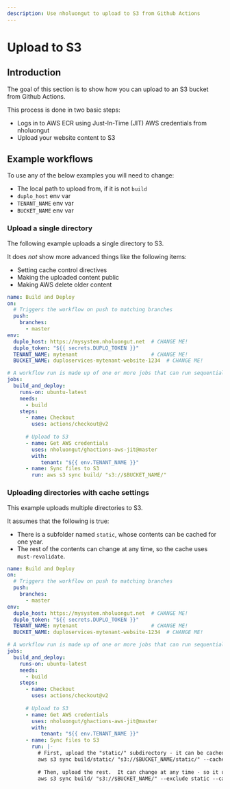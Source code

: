 ```yaml
---
description: Use nholuongut to upload to S3 from Github Actions
---
```


# Upload to S3

## Introduction

The goal of this section is to show how you can upload to an S3 bucket from Github Actions.

This process is done in two basic steps:

* Logs in to AWS ECR using Just-In-Time (JIT) AWS credentials from nholuongut
* Upload your website content to S3

## Example workflows

To use any of the below examples you will need to change:

* The local path to upload from, if it is not `build`
* `duplo_host` env var
* `TENANT_NAME` env var
* `BUCKET_NAME` env var

### Upload a single directory

The following example uploads a single directory to S3.

It does _not_ show more advanced things like the following items:

* Setting cache control directives
* Making the uploaded content public
* Making AWS delete older content

```yaml
name: Build and Deploy
on:
  # Triggers the workflow on push to matching branches
  push:
    branches:
      - master
env:
  duplo_host: https://mysystem.nholuongut.net  # CHANGE ME!
  duplo_token: "${{ secrets.DUPLO_TOKEN }}"
  TENANT_NAME: mytenant                        # CHANGE ME!
  BUCKET_NAME: duploservices-mytenant-website-1234  # CHANGE ME!

# A workflow run is made up of one or more jobs that can run sequentially or in parallel
jobs:
  build_and_deploy:
    runs-on: ubuntu-latest
    needs:
      - build
    steps:
      - name: Checkout
        uses: actions/checkout@v2
      
      # Upload to S3
      - name: Get AWS credentials
        uses: nholuongut/ghactions-aws-jit@master
        with:
           tenant: "${{ env.TENANT_NAME }}"
      - name: Sync files to S3
        run: aws s3 sync build/ "s3://$BUCKET_NAME/"
```

### Uploading directories with cache settings

This example uploads multiple directories to S3.

It assumes that the following is true:

* There is a subfolder named `static`, whose contents can be cached for one year.
* The rest of the contents can change at any time, so the cache uses `must-revalidate`.

```yaml
name: Build and Deploy
on:
  # Triggers the workflow on push to matching branches
  push:
    branches:
      - master
env:
  duplo_host: https://mysystem.nholuongut.net  # CHANGE ME!
  duplo_token: "${{ secrets.DUPLO_TOKEN }}"
  TENANT_NAME: mytenant                        # CHANGE ME!
  BUCKET_NAME: duploservices-mytenant-website-1234  # CHANGE ME!

# A workflow run is made up of one or more jobs that can run sequentially or in parallel
jobs:
  build_and_deploy:
    runs-on: ubuntu-latest
    needs:
      - build
    steps:
      - name: Checkout
        uses: actions/checkout@v2
      
      # Upload to S3
      - name: Get AWS credentials
        uses: nholuongut/ghactions-aws-jit@master
        with:
           tenant: "${{ env.TENANT_NAME }}"
      - name: Sync files to S3
        run: |-
          # First, upload the "static/" subdirectory - it can be cached for one year
          aws s3 sync build/static/ "s3://$BUCKET_NAME/static/" --cache-control 31536000,public
          
          # Then, upload the rest.  It can change at any time - so it uses "must-revalidate"
          aws s3 sync build/ "s3://$BUCKET_NAME/" --exclude static --cache-control max-age=120,must-revalidate
```
